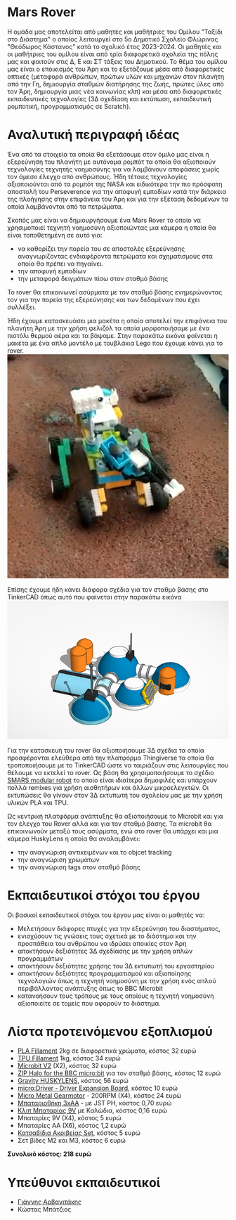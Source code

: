 
# Mars Rover
Η ομάδα μας αποτελείται από μαθητές και μαθήτριες του Ομίλου "Ταξίδι στο Διάστημα" ο οποίος λειτουργεί στο 5ο Δημοτικό Σχολείο Φλώρινας "Θεόδωρος Κάστανος" κατά το σχολικό έτος 2023-2024. Οι μαθητές και οι μαθήτριες του ομίλου είναι από τρία διαφορετικά σχολεία της πόλης μας και φοιτούν στις Δ, Ε και ΣΤ τάξεις του Δημοτικού. Το θέμα του ομίλου μας είναι ο εποικισμός του Άρη και το εξετάζουμε μέσα από διαφορετικές οπτικές (μεταφορά ανθρώπων, πρώτων υλών και μηχανών στον πλανήτη από την Γη, δημιουργία σταθμών διατήρησης της ζωής, πρώτες ύλες από τον Άρη, δημιουργία μιας νέα κοινωνίας κλπ) και μέσα από διαφορετικές εκπαιδευτικές τεχνολογίες (3Δ σχεδίαση και εκτύπωση, εκπαιδευτική ρομποτική, προγραμματισμός σε Scratch).
# Αναλυτική περιγραφή ιδέας
Ένα από τα στοιχεία τα οποία θα εξετάσουμε στον όμιλο μας είναι η εξερεύνηση του πλανήτη με αυτόνομα ρομπότ τα οποία θα αξιοποιούν τεχνολογίες τεχνητής νοημοσύνης για να λαμβάνουν αποφάσεις χωρίς τον άμεσο έλεγχο από ανθρώπους. Ήδη τέτοιες τεχνολογίες αξιοποιούνται από τα ρομπότ της NASA και ειδικότερα την πιο πρόσφατη αποστολή του Perseverence για την αποφυγή εμποδίων κατά την διάρκεια της πλοήγησης στην επιφάνεια του Άρη και για την εξέταση δεδομένων τα οποία λαμβάνονται από τα πετρώματα. 

Σκοπός μας είναι να δημιουργήσουμε ένα Mars Rover το οποίο να χρησιμοποιεί τεχνητή νοημοσύνη αξιοποιώντας μια κάμερα η οποία θα είναι τοποθετημένη σε αυτό για: 

 - να καθορίζει την πορεία του σε αποστολές εξερεύνησης αναγνωρίζοντας ενδιαφέροντα πετρώματα και σχηματισμούς στα οποία θα πρέπει να πηγαίνει. 
 - την αποφυγή εμποδίων
 - την μεταφορά δειγμάτων πίσω στον σταθμό βάσης

Το rover θα επικοινωνεί ασύρματα με τον σταθμό βάσης ενημερώνοντας τον για την πορεία της εξερεύνησης και των δεδομένων που έχει συλλέξει.

Ήδη έχουμε κατασκευάσει μια μακέτα η οποία αποτελεί την επιφάνεια του πλανήτη Άρη με την χρήση φελιζόλ τα οποία μορφοποιήσαμε με ένα πιστόλι θερμού αέρα και τα βάψαμε. Στην παρακάτω εικόνα φαίνεται η μακέτα με ένα απλό μοντέλο με τουβλάκια Lego που έχουμε κάνει για το rover.
![enter image description here](https://github.com/hackersppf/mars_rover/blob/main/fotos/lego%20rover.png?raw=true)

Επίσης έχουμε ήδη κάνει διάφορα σχέδια για τον σταθμό βάσης στο TinkerCAD όπως αυτό που φαίνεται στην παρακάτω εικόνα
![enter image description here](https://github.com/hackersppf/mars_rover/blob/main/fotos/base%20by%20jason.png?raw=true)

Για την κατασκευή του rover θα αξιοποιήσουμε 3Δ σχέδια τα οποία προσφέρονται ελεύθερα από την πλατφόρμα Thingiverse τα οποία θα τροποποιήσουμε με το TinkerCAD ώστε να ταιριάζουν στις λειτουργίες που θέλουμε να εκτελεί το rover. Ως βάση θα χρησιμοποιήσουμε το σχέδιο [SMARS modular robot](https://www.thingiverse.com/thing:2662828) το οποίο είναι ιδιαίτερα δημοφιλές και υπάρχουν πολλά remixes για χρήση αισθητήρων και άλλων μικροελεγκτών. Οι εκτυπώσεις θα γίνουν στον 3Δ εκτυπωτή του σχολείου μας με την χρήση υλικών PLA και TPU. 

Ως κεντρική πλατφόρμα ανάπτυξης θα αξιοποιήσουμε το Microbit και για τον έλεγχο του Rover αλλά και για τον σταθμό βάσης. Τα microbit θα επικοινωνούν μεταξύ τους ασύρματα, ενώ στο rover θα υπάρχει και μια κάμερα HuskyLens η οποία θα αναλαμβάνει:

 - την αναγνώριση αντικειμένων και το objcet tracking
 - την αναγνώριση χρωμάτων
 - την αναγνώριση tags στον σταθμό βάσης

# Eκπαιδευτικοί στόχοι του έργου
Οι βασικοί εκπαιδευτικοί στόχοι του έργου μας είναι οι μαθητές να:
 - Μελετήσουν διάφορες πτυχές για την εξερεύνηση του διαστήματος,
 - ενισχύσουν τις γνώσεις τους σχετικά με το διάστημα και την προσπάθεια του ανθρώπου να ιδρύσει αποικίες στον Άρη
 - αποκτήσουν δεξιότητες 3Δ σχεδίασης με την χρήση απλών προγραμμάτων
 - αποκτήσουν δεξιότητες χρήσης του 3Δ εκτυπωτή του εργαστηρίου
 - αποκτήσουν δεξιότητες προγραμματισμού και αξιοποίησης τεχνολογιών όπως η τεχνητή νοημοσύνη με την χρήση ενός απλού περιβάλλοντος ανάπτυξης όπως το BBC Microbit
 - κατανοήσουν τους τρόπους με τους οποίους η τεχνητή νοημοσύνη αξιοποιείτε σε τομείς που αφορούν το διάστημα.
# Λίστα προτεινόμενου εξοπλισμού
 - [PLA Fillament](https://grobotronics.com/creality-cr-pla-filament-1.75mm-1kg-grey.html) 2kg σε διαφορετικά χρώματα, κόστος 32 ευρώ
 - [TPU Fillament](https://grobotronics.com/3d-printer-filament-devil-tpu-1.75mm-white-1kg.html) 1kg, κόστος 34 ευρώ
 - [Microbit V2](https://grobotronics.com/bbc-micro-bit-v2-board.html) (X2), κόστος 32 ευρώ
 - [ZIP Halo for the BBC micro:bit](https://grobotronics.com/zip-halo-for-the-bbc-micro-bit.html) για τον σταθμό βάσης, κόστος 12 ευρώ
 - [Gravity HUSKYLENS](https://grobotronics.com/gravity-huskylens-an-easy-to-use-ai-machine-vision-sensor.html), κόστος 56 ευρώ
 - [micro:Driver - Driver Expansion Board](https://grobotronics.com/micro-driver-driver-expansion-board.html), κόστος 10 ευρώ
 - [Micro Metal Gearmotor](https://grobotronics.com/micro-metal-gearmotor-200rpm-12v.html) - 200RPM (X4), κόστος 24 ευρώ
 - [Μπαταριοθήκη 3xAA](https://grobotronics.com/battery-holder-3xaa-with-jst-ph-no-cover.html) - με JST PH, κόστος 0,70 ευρώ
 - [Κλιπ Μπαταρίας 9V](https://grobotronics.com/battery-clip-9v-wires.html) με Καλώδια, κόστος 0,16 ευρώ
 - Μπαταρίες 9V (X4), κόστος 5 ευρώ
 - Μπαταρίες ΑΑ (Χ6), κόστος 1,2 ευρώ
 - [Κατσαβίδια Ακριβείας Set](https://grobotronics.com/katsabidia-akribeias-set-6tmkh.-8pk-509.html), κόστος 5 ευρώ
 - Σετ βίδες Μ2 και Μ3, κόστος 6 ευρώ

**Συνολικό κόστος: 218 ευρώ**
# Υπεύθυνοι εκπαιδευτικοί

 - [Γιάννης Αρβανιτάκης](https://ioarvanit.gr/)
 - Κώστας Μπάτζιος
